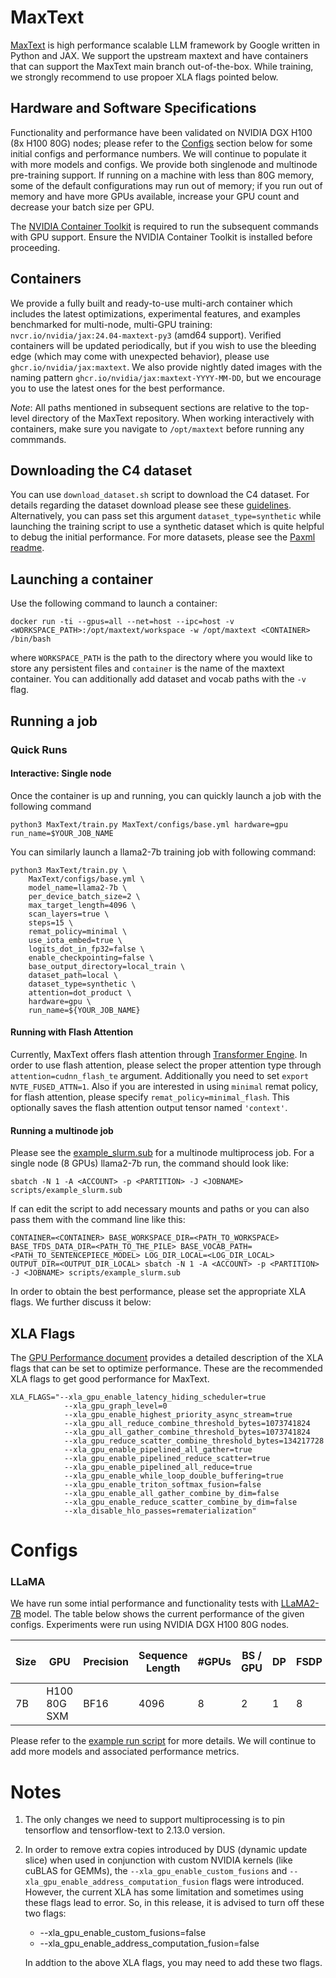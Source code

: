 # MaxText
[MaxText](https://github.com/google/maxtext) is high performance scalable LLM framework by Google written in Python and JAX. We support the upstream maxtext and have containers that can support the MaxText main branch out-of-the-box. While training, we strongly recommend to use propoer XLA flags pointed below.

## Hardware and Software Specifications
Functionality and performance have been validated on NVIDIA DGX H100 (8x H100 80G) nodes; please refer to the [Configs](#configs) section below for some initial configs and performance numbers. We will continue to populate it with more models and configs. We provide both singlenode and multinode pre-training support. If running on a machine with less than 80G memory, some of the default configurations may run out of memory; if you run out of memory and have more GPUs available, increase your GPU count and decrease your batch size per GPU.

The [NVIDIA Container Toolkit](https://github.com/NVIDIA/nvidia-container-toolkit) is required to run the subsequent commands with GPU support. Ensure the NVIDIA Container Toolkit is installed before proceeding.

## Containers
We provide a fully built and ready-to-use multi-arch container which includes the latest optimizations, experimental features, and examples benchmarked for multi-node, multi-GPU training: `nvcr.io/nvidia/jax:24.04-maxtext-py3` (amd64 support). Verified containers will be updated periodically, but if you wish to use the bleeding edge (which may come with unexpected behavior), please use `ghcr.io/nvidia/jax:maxtext`. We also provide nightly dated images with the naming pattern `ghcr.io/nvidia/jax:maxtext-YYYY-MM-DD`, but we encourage you to use the latest ones for the best performance.

*Note*: All paths mentioned in subsequent sections are relative to the top-level directory of the MaxText repository. When working interactively with containers, make sure you navigate to `/opt/maxtext` before running any commmands.

## Downloading the C4 dataset
You can use `download_dataset.sh` script to download the C4 dataset. For details regarding the dataset download please see these [guidelines](https://github.com/google/maxtext/blob/main/getting_started/First_run.md). Alternatively, you can pass set this argument `dataset_type=synthetic` while launching the training script to use a synthetic dataset which is quite helpful to debug the initial performance. For more datasets, please see the [Paxml readme](https://github.com/NVIDIA/JAX-Toolbox/blob/main/rosetta/rosetta/projects/pax/README.md#downloading-the-pile-and-lambada-datasets).

## Launching a container
Use the following command to launch a container:
```
docker run -ti --gpus=all --net=host --ipc=host -v <WORKSPACE_PATH>:/opt/maxtext/workspace -w /opt/maxtext <CONTAINER> /bin/bash
```
where `WORKSPACE_PATH` is the path to the directory where you would like to store any persistent files and `container` is the name of the maxtext container. You can additionally add dataset and vocab paths with the `-v` flag.

## Running a job
### Quick Runs
#### Interactive: Single node
Once the container is up and running, you can quickly launch a job with the following command
```
python3 MaxText/train.py MaxText/configs/base.yml hardware=gpu run_name=$YOUR_JOB_NAME
```
You can similarly launch a llama2-7b training job with following command:
```
python3 MaxText/train.py \
    MaxText/configs/base.yml \
    model_name=llama2-7b \
    per_device_batch_size=2 \
    max_target_length=4096 \
    scan_layers=true \
    steps=15 \
    remat_policy=minimal \
    use_iota_embed=true \
    logits_dot_in_fp32=false \
    enable_checkpointing=false \
    base_output_directory=local_train \
    dataset_path=local \
    dataset_type=synthetic \
    attention=dot_product \
    hardware=gpu \
    run_name=${YOUR_JOB_NAME}
```

#### Running with Flash Attention
Currently, MaxText offers flash attention through [Transformer Engine](https://github.com/NVIDIA/TransformerEngine). In order to use flash attention, please select the proper attention type through `attention=cudnn_flash_te` argument. Additionally you need to set `export NVTE_FUSED_ATTN=1`. Also if you are interested in using `minimal` remat policy, for flash attention, please specify `remat_policy=minimal_flash`. This optionally saves the flash attention output tensor named `'context'`.

#### Running a multinode job
Please see the [example_slurm.sub](scripts/example_slurm.sub) for a multinode multiprocess job. For a single node (8 GPUs) llama2-7b run, the command should look like:
```
sbatch -N 1 -A <ACCOUNT> -p <PARTITION> -J <JOBNAME> scripts/example_slurm.sub
```
If can edit the script to add necessary mounts and paths or you can also pass them with the command line like this:
```
CONTAINER=<CONTAINER> BASE_WORKSPACE_DIR=<PATH_TO_WORKSPACE> BASE_TFDS_DATA_DIR=<PATH_TO_THE_PILE> BASE_VOCAB_PATH=<PATH_TO_SENTENCEPIECE_MODEL> LOG_DIR_LOCAL=<LOG_DIR_LOCAL> OUTPUT_DIR=<OUTPUT_DIR_LOCAL> sbatch -N 1 -A <ACCOUNT> -p <PARTITION> -J <JOBNAME> scripts/example_slurm.sub
```
In order to obtain the best performance, please set the appropriate XLA flags. We further discuss it below:

## XLA Flags
The [GPU Performance document](../../../docs/GPU_performance.md) provides a detailed description of the XLA flags that can be set to optimize performance. These are the recommended XLA flags to get good performance for MaxText.

```
XLA_FLAGS="--xla_gpu_enable_latency_hiding_scheduler=true 
            --xla_gpu_graph_level=0 
            --xla_gpu_enable_highest_priority_async_stream=true
            --xla_gpu_all_reduce_combine_threshold_bytes=1073741824 
            --xla_gpu_all_gather_combine_threshold_bytes=1073741824 
            --xla_gpu_reduce_scatter_combine_threshold_bytes=134217728
            --xla_gpu_enable_pipelined_all_gather=true 
            --xla_gpu_enable_pipelined_reduce_scatter=true 
            --xla_gpu_enable_pipelined_all_reduce=true 
            --xla_gpu_enable_while_loop_double_buffering=true
            --xla_gpu_enable_triton_softmax_fusion=false 
            --xla_gpu_enable_all_gather_combine_by_dim=false 
            --xla_gpu_enable_reduce_scatter_combine_by_dim=false 
            --xla_disable_hlo_passes=rematerialization"
```

# Configs
### LLaMA
We have run some intial performance and functionality tests with [LLaMA2-7B](https://ai.meta.com/research/publications/llama-2-open-foundation-and-fine-tuned-chat-models/) model. The table below shows the current performance of the given configs. Experiments were run using NVIDIA DGX H100 80G nodes.

| Size |     GPU      | Precision | Sequence Length | #GPUs | BS / GPU | DP | FSDP | TP | GBS | Attention | Remat Policy | Scan | Step Time (s) | Sequences/Sec |
| ---- | ------------ | --------- | --------------- | ----- | -------- | -- | ---- | -- | --- | --------- | ------------ | ---- | ------------- | ------------- |
| 7B   | H100 80G SXM | BF16      | 4096            | 8     | 2        | 1  | 8    | 1  | 16  | Flash     | minimal_flash| Off  | 0.721         | 22.19         |

Please refer to the [example run script](scripts/example_slurm.sub) for more details. We will continue to add more models and associated performance metrics.

# Notes
1. The only changes we need to support multiprocessing is to pin tensorflow and tensorflow-text to 2.13.0 version.
2. In order to remove extra copies introduced by DUS (dynamic update slice) when used in conjunction with custom NVIDIA kernels (like cuBLAS for GEMMs), the `--xla_gpu_enable_custom_fusions` and `--xla_gpu_enable_address_computation_fusion` flags were introduced. However, the current XLA has some limitation and sometimes using these flags lead to error. So, in this release, it is advised to turn off these two flags:
    - --xla_gpu_enable_custom_fusions=false
    - --xla_gpu_enable_address_computation_fusion=false

    In addtion to the above XLA flags, you may need to add these two flags.